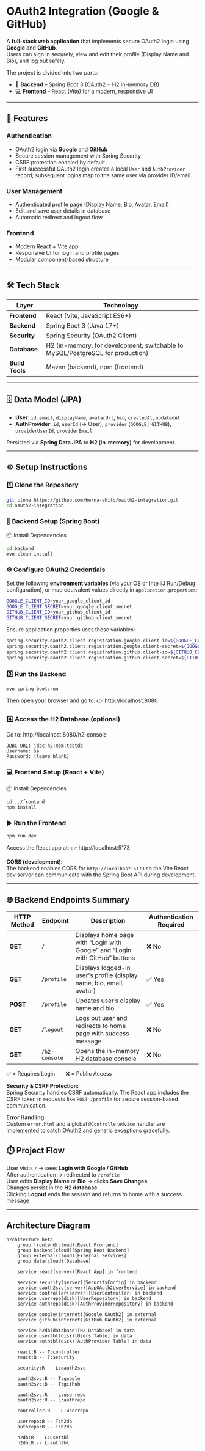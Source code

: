 # OAuth2 Integration (Google & GitHub)

A **full-stack web application** that implements secure OAuth2 login using **Google** and **GitHub**.  
Users can sign in securely, view and edit their profile (Display Name and Bio), and log out safely.  

The project is divided into two parts:
- 🧩 **Backend** – Spring Boot 3 (OAuth2 + H2 in-memory DB)
- 💻 **Frontend** – React (Vite) for a modern, responsive UI  
---
## 🚀 Features

### Authentication
- OAuth2 login via **Google** and **GitHub**
- Secure session management with Spring Security
- CSRF protection enabled by default
- First successful OAuth2 login creates a local `User` and `AuthProvider` record; subsequent logins map to the same user via provider ID/email.

### User Management
- Authenticated profile page (Display Name, Bio, Avatar, Email)
- Edit and save user details in database
- Automatic redirect and logout flow

### Frontend
- Modern React + Vite app
- Responsive UI for login and profile pages
- Modular component-based structure

---

## 🛠️ Tech Stack

| Layer | Technology |
|-------|-------------|
| **Frontend** | React (Vite, JavaScript ES6+) |
| **Backend** | Spring Boot 3 (Java 17+) |
| **Security** | Spring Security (OAuth2 Client) |
| **Database** | H2 (in-memory, for development; switchable to MySQL/PostgreSQL for production) |
| **Build Tools** | Maven (backend), npm (frontend) |

---

## 🗄️ Data Model (JPA)

- **User**: `id`, `email`, `displayName`, `avatarUrl`, `bio`, `createdAt`, `updatedAt`  
- **AuthProvider**: `id`, `userId` (→ User), `provider` (`GOOGLE` | `GITHUB`), `providerUserId`, `providerEmail`

Persisted via **Spring Data JPA** to **H2 (in-memory)** for development.

---

## ⚙️ Setup Instructions

### 1️⃣ Clone the Repository
```bash
git clone https://github.com/berna-ahito/oauth2-integration.git
cd oauth2-integration
```

### 🧩 Backend Setup (Spring Boot)
📦 Install Dependencies
```bash
cd backend
mvn clean install
```

### ⚙️ Configure OAuth2 Credentials
Set the following **environment variables** (via your OS or IntelliJ Run/Debug configuration), or map equivalent values directly in `application.properties`:
```bash
GOOGLE_CLIENT_ID=your_google_client_id
GOOGLE_CLIENT_SECRET=your_google_client_secret
GITHUB_CLIENT_ID=your_github_client_id
GITHUB_CLIENT_SECRET=your_github_client_secret
```
Ensure application.properties uses these variables:
```bash
spring.security.oauth2.client.registration.google.client-id=${GOOGLE_CLIENT_ID}
spring.security.oauth2.client.registration.google.client-secret=${GOOGLE_CLIENT_SECRET}
spring.security.oauth2.client.registration.github.client-id=${GITHUB_CLIENT_ID}
spring.security.oauth2.client.registration.github.client-secret=${GITHUB_CLIENT_SECRET}
```

### 3️⃣ Run the Backend
```
mvn spring-boot:run
```

Then open your browser and go to:
👉 http://localhost:8080

### 4️⃣ Access the H2 Database (optional)

Go to: http://localhost:8080/h2-console
```
JDBC URL: jdbc:h2:mem:testdb
Username: sa
Password: (leave blank)
```

### 💻 Frontend Setup (React + Vite)
📦 Install Dependencies
```bash
cd ../frontend
npm install
```
### ▶️ Run the Frontend
```bash
npm run dev
```
Access the React app at:
👉 http://localhost:5173

**CORS (development):**  
The backend enables CORS for `http://localhost:5173` so the Vite React dev server can communicate with the Spring Boot API during development.

---
## 🌐 Backend Endpoints Summary

| HTTP Method | Endpoint | Description | Authentication Required |
|--------------|-----------|--------------|--------------------------|
| **GET** | `/` | Displays home page with “Login with Google” and “Login with GitHub” buttons | ❌ No |
| **GET** | `/profile` | Displays logged-in user's profile (display name, bio, email, avatar) | ✅ Yes |
| **POST** | `/profile` | Updates user’s display name and bio | ✅ Yes |
| **GET** | `/logout` | Logs out user and redirects to home page with success message | ❌ No |
| **GET** | `/h2-console` | Opens the in-memory H2 database console | ❌ No |

✅ = Requires Login  ❌ = Public Access

**Security & CSRF Protection:**  
Spring Security handles CSRF automatically. The React app includes the CSRF token in requests like `POST /profile` for secure session-based communication.

**Error Handling:**  
Custom `error.html` and a global `@ControllerAdvice` handler are implemented to catch OAuth2 and generic exceptions gracefully.

## ⏱️ Project Flow
User visits `/` → sees **Login with Google / GitHub**  
After authentication → redirected to `/profile`  
User edits **Display Name** or **Bio** → clicks **Save Changes**  
Changes persist in the **H2 database**  
Clicking **Logout** ends the session and returns to home with a success message  

---

## Architecture Diagram
```mermaid
architecture-beta
    group frontend(cloud)[React Frontend]
    group backend(cloud)[Spring Boot Backend]
    group external(cloud)[External Services]
    group data(cloud)[Database]

    service react(server)[React App] in frontend
    
    service security(server)[SecurityConfig] in backend
    service oauth2svc(server)[AppOAuth2UserService] in backend
    service controller(server)[UserController] in backend
    service userrepo(disk)[UserRepository] in backend
    service authrepo(disk)[AuthProviderRepository] in backend
    
    service google(internet)[Google OAuth2] in external
    service github(internet)[GitHub OAuth2] in external
    
    service h2db(database)[H2 Database] in data
    service usertbl(disk)[Users Table] in data
    service authtbl(disk)[AuthProvider Table] in data

    react:B -- T:controller
    react:B -- T:security
    
    security:R -- L:oauth2svc
    
    oauth2svc:B -- T:google
    oauth2svc:B -- T:github
    
    oauth2svc:R -- L:userrepo
    oauth2svc:R -- L:authrepo
    
    controller:R -- L:userrepo
    
    userrepo:B -- T:h2db
    authrepo:B -- T:h2db
    
    h2db:R -- L:usertbl
    h2db:R -- L:authtbl
```
